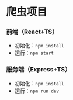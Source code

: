 # 爬虫项目

### 前端（React+TS）

* 初始化：`npm install`
* 运行：`npm start`

### 服务端（Express+TS）

* 初始化：`npm install`
* 运行：`npm run dev`

